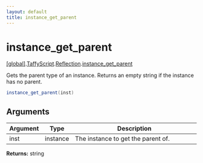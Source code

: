 ```yaml
---
layout: default
title: instance_get_parent
---
```


# instance_get_parent

[\[global\]]({{site.baseurl}}/docs/).[TaffyScript]({{site.baseurl}}/docs/TaffyScript/).[Reflection]({{site.baseurl}}/docs/TaffyScript/Reflection/).[instance_get_parent]({{site.baseurl}}/docs/TaffyScript/Reflection/instance_get_parent/)

Gets the parent type of an instance. Returns an empty string if the instance has no parent.

```cs
instance_get_parent(inst)
```

## Arguments

<table>
  <col width="15%">
  <col width="15%">
  <thead>
    <tr>
      <th>Argument</th>
      <th>Type</th>
      <th>Description</th>
    </tr>
  </thead>
  <tbody>
    <tr>
      <td>inst</td>
      <td>instance</td>
      <td>The instance to get the parent of.</td>
    </tr>
  </tbody>
</table>

**Returns:** string

